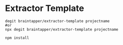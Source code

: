 # Extractor Template

```
degit braintapper/extractor-template projectname
#or
npx degit braintapper/extractor-template projectname

npm install
```
